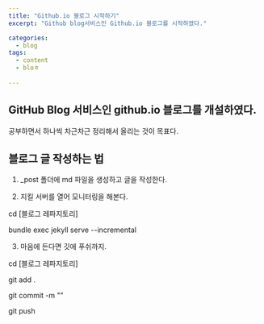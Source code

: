 ```yaml
---
title: "Github.io 블로그 시작하기"
excerpt: "Github blog서비스인 Github.io 블로그를 시작하였다."

categories:
  - blog
tags:
  - content
  - bloㅎ
  
---
```


## GitHub Blog 서비스인 github.io 블로그를 개설하였다.

공부하면서 하나씩 차근차근 정리해서 올리는 것이 목표다.

## 블로그 글 작성하는 법

1. _post 폴더에 md 파일을 생성하고 글을 작성한다.

2. 지킬 서버를 열어 모니터링을 해본다.

cd [블로그 레파지토리]

bundle exec jekyll serve --incremental

3. 마음에 든다면 깃에 푸쉬까지.

cd [블로그 레파지토리] 

git add . 

git commit -m "" 

git push

